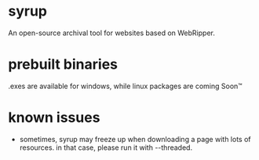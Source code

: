 # syrup
An open-source archival tool for websites based on WebRipper.

# prebuilt binaries
.exes are available for windows, while linux packages are coming Soon:tm:

# known issues
* sometimes, syrup may freeze up when downloading a page with lots of resources. in that case, please run it with --threaded.
